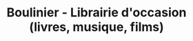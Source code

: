 ---
title: "Boulinier - Librairie d'occasion (livres, musique, films)"
url: /ecuelles/boulinier-librairie-doccasion-livres-musique-films/
shop: Bücher
---